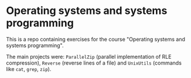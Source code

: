 # Operating systems and systems programming

This is a repo containing exercises for the course "Operating systems and systems programming".

The main projects were: `ParallelZip` (parallel implementation of RLE compression), `Reverse` (reverse lines of a file) and `UnixUtils` (commands like `cat`, `grep`, `zip`).
